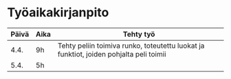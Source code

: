 # Työaikakirjanpito


|Päivä|Aika|Tehty työ|
|-----|-----|------------------------|
|4.4.|9h|Tehty peliin toimiva runko, toteutettu luokat ja funktiot, joiden pohjalta peli toimii|
|5.4.|5h||Hienosäädetty koodia, lisätty esim hyppy ja lisätty dokumentaatiota koodiin|

